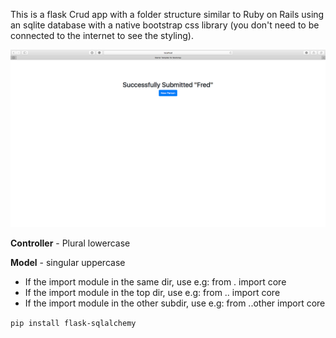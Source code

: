 This is a flask Crud app with a folder structure similar to Ruby on Rails using an sqlite database with a native bootstrap css library (you don't need to be connected to the internet to see the styling).

![](https://github.com/TutorialDoctor/TD-Flask-Apps/blob/master/Apps/flask_postgres/screen.png)

**Controller** - Plural lowercase

**Model** - singular uppercase

- If the import module in the same dir, use e.g: from . import core
- If the import module in the top dir, use e.g: from .. import core
- If the import module in the other subdir, use e.g: from ..other import core

`pip install flask-sqlalchemy`

